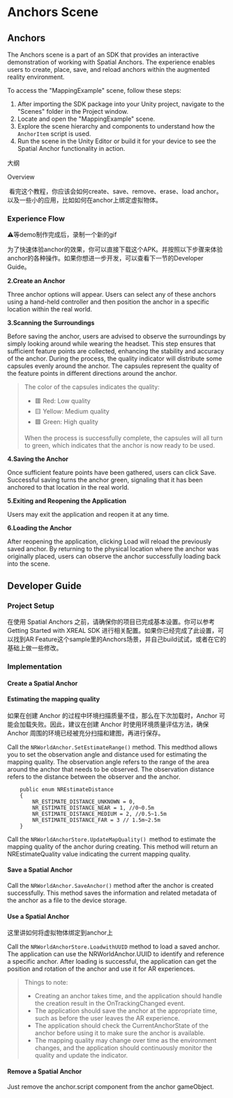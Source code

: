 # Anchors Scene

## Anchors

The Anchors scene is a part of an SDK that provides an interactive demonstration of working with Spatial Anchors. The experience enables users to create, place, save, and reload anchors within the augmented reality environment.

To access the "MappingExample" scene, follow these steps:

1. After importing the SDK package into your Unity project, navigate to the "Scenes" folder in the Project window.
2. Locate and open the "MappingExample" scene.
3. Explore the scene hierarchy and components to understand how the `AnchorItem` script is used.
4. Run the scene in the Unity Editor or build it for your device to see the Spatial Anchor functionality in action.



大纲

Overview

​	看完这个教程，你应该会如何create、save、remove、erase、load anchor。以及一些小的应用，比如如何在anchor上绑定虚拟物体。

### Experience Flow

⚠️等demo制作完成后，录制一个新的gif

为了快速体验anchor的效果，你可以直接下载这个APK。并按照以下步骤来体验anchor的各种操作。如果你想进一步开发，可以查看下一节的Developer Guide。

**2.Create an Anchor** 

Three anchor options will appear. Users can select any of these anchors using a hand-held controller and then position the anchor in a specific location within the real world.

**3.Scanning the Surroundings** 

Before saving the anchor, users are advised to observe the surroundings by simply looking around while wearing the headset. This step ensures that sufficient feature points are collected, enhancing the stability and accuracy of the anchor. During the process, the quality indicator will distribute some capsules evenly around the anchor. The capsules represent the quality of the feature points in different directions around the anchor.

> The color of the capsules indicates the quality:
>
> - 🟥 Red: Low quality
> - 🟨 Yellow: Medium quality
> - 🟩 Green: High quality
>
> When the process is successfully complete, the capsules will all turn to green, which indicates that the anchor is now ready to be used.

**4.Saving the Anchor** 

Once sufficient feature points have been gathered, users can click Save. Successful saving turns the anchor green, signaling that it has been anchored to that location in the real world.

**5.Exiting and Reopening the Application** 

Users may exit the application and reopen it at any time.

**6.Loading the Anchor** 

After reopening the application, clicking Load will reload the previously saved anchor. By returning to the physical location where the anchor was originally placed, users can observe the anchor successfully loading back into the scene.

## Developer Guide

### Project Setup

在使用 Spatial Anchors 之前，请确保你的项目已完成基本设置。你可以参考 Getting Started with XREAL SDK 进行相关配置。如果你已经完成了此设置，可以找到AR Feature这个sample里的Anchors场景，并自己build试试，或者在它的基础上做一些修改。

### Implementation

#### Create a Spatial Anchor



#### Estimating the mapping quality

如果在创建 Anchor 的过程中环境扫描质量不佳，那么在下次加载时，Anchor 可能会加载失败。因此，建议在创建 Anchor 时使用环境质量评估方法，确保 Anchor 周围的环境已经被充分扫描和建图，再进行保存。

Call the `NRWorldAnchor.SetEstimateRange()` method. This medthod allows you to set the observation angle and distance used for estimating the mapping quality. The observation angle refers to the range of the area around the anchor that needs to be observed. The observation distance refers to the distance between the observer and the anchor.

```
    public enum NREstimateDistance
    {
        NR_ESTIMATE_DISTANCE_UNKNOWN = 0,
        NR_ESTIMATE_DISTANCE_NEAR = 1, //0~0.5m
        NR_ESTIMATE_DISTANCE_MEDIUM = 2, //0.5~1.5m
        NR_ESTIMATE_DISTANCE_FAR = 3 // 1.5m~2.5m
    }
```

Call the `NRWorldAnchorStore.UpdateMapQuality() `method to estimate the mapping quality of the anchor during creating. This method will return an NREstimateQuality value indicating the current mapping quality.

#### Save a Spatial Anchor

Call the `NRWorldAnchor.SaveAnchor()` method after the anchor is created successfully. This method saves the information and related metadata of the anchor as a file to the device storage.

#### Use a Spatial Anchor

这里讲如何将虚拟物体绑定到anchor上

Call the `NRWorldAnchorStore.LoadwithUUID` method to load a saved anchor. The application can use the NRWorldAnchor.UUID to identify and reference a specific anchor. After loading is successful, the application can get the position and rotation of the anchor and use it for AR experiences.

> Things to note:
>
> - Creating an anchor takes time, and the application should handle the creation result in the OnTrackingChanged event.
> - The application should save the anchor at the appropriate time, such as before the user leaves the AR experience.
> - The application should check the CurrentAnchorState of the anchor before using it to make sure the anchor is available.
> - The mapping quality may change over time as the environment changes, and the application should continuously monitor the quality and update the indicator.

#### Remove a Spatial Anchor

Just remove the anchor.script component from the anchor gameObject.

